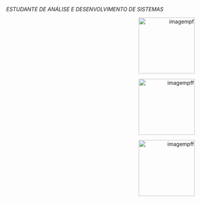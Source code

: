 *ESTUDANTE DE ANÁLISE E DESENVOLVIMENTO DE SISTEMAS*

<!-- Imagem com tamanho definido e centralizada -->
<p align="right">
  <img src="https://i.pinimg.com/736x/59/17/1f/59171f7025f07c4c7078d2cb7453cff1.jpg" alt="imagempf" width="150" />
<p align="right">
  <img src="https://i.pinimg.com/736x/16/ad/29/16ad2932e74c92ab3a8f4872f2bef81e.jpg" alt="imagempff" width="150" />
  </p>
  <p align="right">
 <img src="https://i.pinimg.com/736x/28/e4/76/28e4762af8b7d366d14831cdeff40e68.jpg" alt="imagempff" width="150" />

</p>
